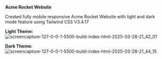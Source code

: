 **Acme Rocket Website**

Created fully mobile responsive Acme Rocket Website with light and dark mode feature using Tailwind CSS V3.4.17

**Light Theme:**
![screencapture-127-0-0-1-5500-build-index-html-2025-03-28-21_42_01](https://github.com/user-attachments/assets/114eeff7-d9b5-4a1c-bbff-3f525ee5746d)

**Dark Theme:**
![screencapture-127-0-0-1-5500-build-index-html-2025-03-28-21_44_15](https://github.com/user-attachments/assets/84aba3a1-4d74-431f-a4ed-f1be940cd444)
